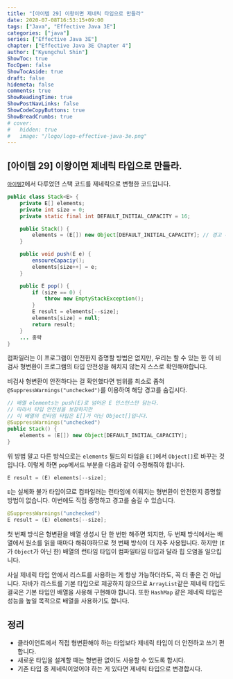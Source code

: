 ```yaml
---
title: "[아이템 29] 이왕이면 제네릭 타입으로 만들라"
date: 2020-07-08T16:53:15+09:00
tags: ["Java", "Effective Java 3E"]
categories: ["java"]
series: ["Effective Java 3E"]
chapter: ["Effective Java 3E Chapter 4"]
author: ["Kyungchul Shin"]
ShowToc: true
TocOpen: false
ShowTocAside: true
draft: false
hidemeta: false
comments: true
ShowReadingTime: true
ShowPostNavLinks: false
ShowCodeCopyButtons: true
ShowBreadCrumbs: true
# cover:
#   hidden: true
#   image: "/logo/logo-effective-java-3e.png"
---
```

## [아이템 29] 이왕이면 제네릭 타입으로 만들라.

[`아이템7`](/posts/effective-java-3e/chapter-01/item7/)에서 다루었던 스택 코드를 제네릭으로 변형한 코드입니다.

```java
public class Stack<E> {
    private E[] elements;
    private int size = 0;
    private static final int DEFAULT_INITIAL_CAPACITY = 16;

    public Stack() {
        elements = (E[]) new Object[DEFAULT_INITIAL_CAPACITY]; // 경고 메세지 타입이 안전하지 않음
    }

    public void push(E e) {
        ensoureCapaciy();
        elements[size++] = e;
    }

    public E pop() {
        if (size == 0) {
            throw new EmptyStackException();
        }
        E result = elements[--size];
        elements[size] = null;
        return result;
    }
    ... 중략
}
```
컴파일러는 이 프로그램이 안전한지 증명할 방법은 없지만, 우리는 할 수 있는 한 이 비검사 형변환이 프로그램의  타입 안전성을 해치지 않는지 스스로 확인해야합니다.
   
비검사 형변환이 안전하다는 걸 확인했다면 범위를 최소로 좁혀 `@SuppressWarnings("unchecked")`를 이용하여 해당 경고를 숨깁시다.

``` java
// 배열 elements는 push(E)로 넘어온 E 인스턴스만 담는다.
// 따라서 타입 안전성을 보장하지만
// 이 배열의 런타임 타입은 E[]가 아닌 Object[]입니다.
@SuppressWarnings("unchecked")
public Stack() {
    elements = (E[]) new Object[DEFAULT_INITIAL_CAPACITY];
}
```

위 방법 말고 다른 방식으로는 `elements` 필드의 타입을 `E[]`에서 `Object[]`로 바꾸는 것입니다. 이렇게 하면 `pop`메서드 부분을 다음과 같이 수정해줘야 합니다.

``` java
E result = (E) elements[--size];
```

`E`는 실체화 불가 타입이므로 컴파일러는 런타임에 이뤄지는 형변환이 안전한지 증명할 방법이 없습니다. 이번에도 직접 증명하고 경고를 숨길 수 있습니다.

``` java
@SuppressWarnings("unchecked")
E result = (E) elements[--size];
```

첫 번째 방식은 형변환을 배열 생성시 단 한 번만 해주면 되지만, 두 번째 방식에서는 배열에서 원소를 읽을 때마다 해줘야하므로 첫 번째 방식이 더 자주 사용됩니다. 하지만
(`E`가 `Object`가 아닌 한) 배열의 런타임 타입이 컴파일타임 타입과 달라 힙 오염을 일으킵니다.
   
사실 제네릭 타입 안에서 리스트를 사용하는 게 항상 가능하더라도, 꼭 더 좋은 건 아닙니다. 자바가 리스트를 기본 타입으로 제공하지 않으므로 `ArrayList`같은 제네릭 타입도 결국은 기본 타입인 배열을 사용해 구현해야 합니다. 또한 `HashMap` 같은 제네릭 타입은 성능을 높일 목적으로 배열을 사용하기도 합니다.

## 정리
- 클라이언트에서 직접 형변환해야 하는 타입보다 제네릭 타입이 더 안전하고 쓰기 편합니다.
- 새로운 타입을 설계할 때는 형변환 없이도 사용할 수 있도록 합시다.
- 기존 타입 중 제네릭이었어야 하는 게 있다면 제네릭 타입으로 변경합시다.



